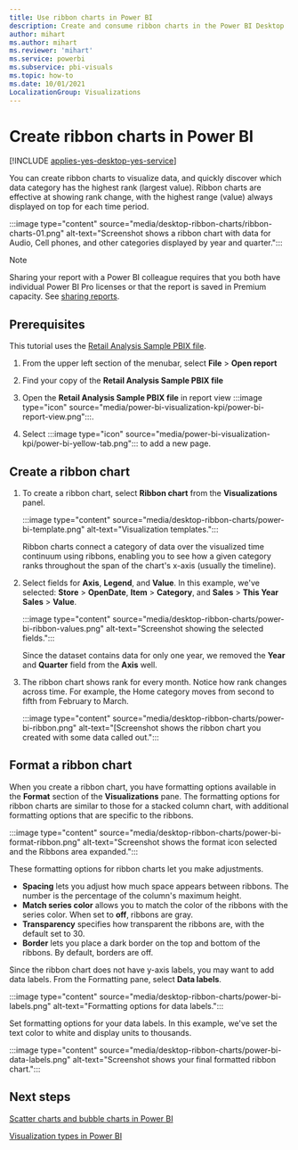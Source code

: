 ```yaml
---
title: Use ribbon charts in Power BI
description: Create and consume ribbon charts in the Power BI Desktop
author: mihart
ms.author: mihart
ms.reviewer: 'mihart'
ms.service: powerbi
ms.subservice: pbi-visuals
ms.topic: how-to
ms.date: 10/01/2021
LocalizationGroup: Visualizations
---
```

# Create ribbon charts in Power BI

[!INCLUDE [applies-yes-desktop-yes-service](../includes/applies-yes-desktop-yes-service.md)]

You can create ribbon charts to visualize data, and quickly discover which data category has the highest rank (largest value). Ribbon charts are effective at showing rank change, with the highest range (value) always displayed on top for each time period. 

:::image type="content" source="media/desktop-ribbon-charts/ribbon-charts-01.png" alt-text="Screenshot shows a ribbon chart with data for Audio, Cell phones, and other categories displayed by year and quarter.":::

> [!NOTE]
> Sharing your report with a Power BI colleague requires that you both have individual Power BI Pro licenses or that the report is saved in Premium capacity. See [sharing reports](../collaborate-share/service-share-reports.md).

## Prerequisites

This tutorial uses the [Retail Analysis Sample PBIX file](https://download.microsoft.com/download/9/6/D/96DDC2FF-2568-491D-AAFA-AFDD6F763AE3/Retail%20Analysis%20Sample%20PBIX.pbix).

1. From the upper left section of the menubar, select **File** > **Open report**

1. Find your copy of the **Retail Analysis Sample PBIX file**

1. Open the **Retail Analysis Sample PBIX file** in report view :::image type="icon" source="media/power-bi-visualization-kpi/power-bi-report-view.png":::.

1. Select :::image type="icon" source="media/power-bi-visualization-kpi/power-bi-yellow-tab.png"::: to add a new page.

## Create a ribbon chart

1. To create a ribbon chart, select **Ribbon chart** from the **Visualizations** panel.

    :::image type="content" source="media/desktop-ribbon-charts/power-bi-template.png" alt-text="Visualization templates.":::

    Ribbon charts connect a category of data over the visualized time continuum using ribbons, enabling you to see how a given category ranks throughout the span of the chart's x-axis (usually the timeline).

1. Select fields for **Axis**, **Legend**, and **Value**.  In this example, we've selected: **Store** > **OpenDate**, **Item** > **Category**, and **Sales** > **This Year Sales** > **Value**.  

    :::image type="content" source="media/desktop-ribbon-charts/power-bi-ribbon-values.png" alt-text="Screenshot showing the selected fields.":::

    Since the dataset contains data for only one year, we removed the **Year** and **Quarter** field from the **Axis** well.

1. The ribbon chart shows rank for every month. Notice how rank changes across time. For example, the Home category moves from second to fifth from February to March.

    :::image type="content" source="media/desktop-ribbon-charts/power-bi-ribbon.png" alt-text="[Screenshot shows the ribbon chart you created with some data called out.":::

## Format a ribbon chart

When you create a ribbon chart, you have formatting options available in the **Format** section of the **Visualizations** pane. The formatting options for ribbon charts are similar to those for a stacked column chart, with additional formatting options that are specific to the ribbons.

:::image type="content" source="media/desktop-ribbon-charts/power-bi-format-ribbon.png" alt-text="Screenshot shows the format icon selected and the Ribbons area expanded.":::

These formatting options for ribbon charts let you make adjustments.

* **Spacing** lets you adjust how much space appears between ribbons. The number is the percentage of the column's maximum height.
* **Match series color** allows you to match the color of the ribbons with the series color. When set to **off**, ribbons are gray.
* **Transparency** specifies how transparent the ribbons are, with the default set to 30.
* **Border** lets you place a dark border on the top and bottom of the ribbons. By default, borders are off.

Since the ribbon chart does not have y-axis labels, you may want to add data labels. From the Formatting pane, select **Data labels**. 

:::image type="content" source="media/desktop-ribbon-charts/power-bi-labels.png" alt-text="Formatting options for data labels.":::

Set formatting options for your data labels. In this example, we've set the text color to white and display units to thousands.

:::image type="content" source="media/desktop-ribbon-charts/power-bi-data-labels.png" alt-text="Screenshot shows your final formatted ribbon chart.":::

## Next steps

[Scatter charts and bubble charts in Power BI](power-bi-visualization-scatter.md)

[Visualization types in Power BI](power-bi-visualization-types-for-reports-and-q-and-a.md)
